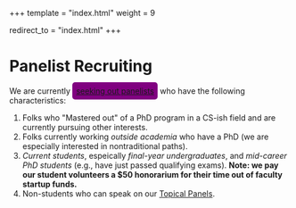 +++
template = "index.html"
weight = 9

redirect_to = "index.html"
+++

# Panelist Recruiting

We are currently <a href="https://forms.gle/CfgsS7MMvXwFQmtG9" style="background:purple; padding: 5pt 5pt 5pt 5pt; border-radius: 5px;">seeking out panelists</a> who have the following characteristics:

1. Folks who "Mastered out" of a PhD program in a CS-ish field and are currently pursuing other interests.
2. Folks currently working *outside academia* who have a PhD (we are especially interested in nontraditional paths).
3. *Current students*, espeically *final-year undergraduates*, and *mid-career PhD students* (e.g., have just passed qualifying exams). **Note: we pay our student volunteers a $50 honorarium for their time out of faculty startup funds.**
4. Non-students who can speak on our <a href="#topical-panels">Topical Panels</a>.
